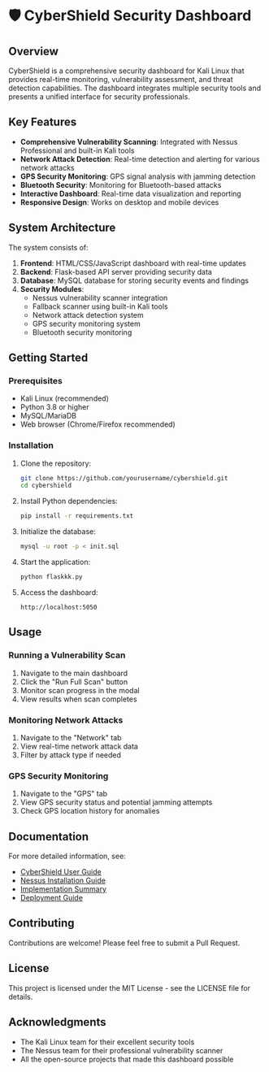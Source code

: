 # 🛡️ CyberShield Security Dashboard

## Overview

CyberShield is a comprehensive security dashboard for Kali Linux that provides real-time monitoring, vulnerability assessment, and threat detection capabilities. The dashboard integrates multiple security tools and presents a unified interface for security professionals.

## Key Features

- **Comprehensive Vulnerability Scanning**: Integrated with Nessus Professional and built-in Kali tools
- **Network Attack Detection**: Real-time detection and alerting for various network attacks
- **GPS Security Monitoring**: GPS signal analysis with jamming detection
- **Bluetooth Security**: Monitoring for Bluetooth-based attacks
- **Interactive Dashboard**: Real-time data visualization and reporting
- **Responsive Design**: Works on desktop and mobile devices

## System Architecture

The system consists of:

1. **Frontend**: HTML/CSS/JavaScript dashboard with real-time updates
2. **Backend**: Flask-based API server providing security data
3. **Database**: MySQL database for storing security events and findings
4. **Security Modules**:
   - Nessus vulnerability scanner integration
   - Fallback scanner using built-in Kali tools
   - Network attack detection system
   - GPS security monitoring system
   - Bluetooth security monitoring

## Getting Started

### Prerequisites

- Kali Linux (recommended)
- Python 3.8 or higher
- MySQL/MariaDB
- Web browser (Chrome/Firefox recommended)

### Installation

1. Clone the repository:
   ```bash
   git clone https://github.com/yourusername/cybershield.git
   cd cybershield
   ```

2. Install Python dependencies:
   ```bash
   pip install -r requirements.txt
   ```

3. Initialize the database:
   ```bash
   mysql -u root -p < init.sql
   ```

4. Start the application:
   ```bash
   python flaskkk.py
   ```

5. Access the dashboard:
   ```
   http://localhost:5050
   ```

## Usage

### Running a Vulnerability Scan

1. Navigate to the main dashboard
2. Click the "Run Full Scan" button
3. Monitor scan progress in the modal
4. View results when scan completes

### Monitoring Network Attacks

1. Navigate to the "Network" tab
2. View real-time network attack data
3. Filter by attack type if needed

### GPS Security Monitoring

1. Navigate to the "GPS" tab
2. View GPS security status and potential jamming attempts
3. Check GPS location history for anomalies

## Documentation

For more detailed information, see:

- [CyberShield User Guide](./CyberShield_User_Guide.md)
- [Nessus Installation Guide](./Nessus_Installation_Guide.md)
- [Implementation Summary](./IMPLEMENTATION_SUMMARY.md)
- [Deployment Guide](./DEPLOYMENT.md)

## Contributing

Contributions are welcome! Please feel free to submit a Pull Request.

## License

This project is licensed under the MIT License - see the LICENSE file for details.

## Acknowledgments

- The Kali Linux team for their excellent security tools
- The Nessus team for their professional vulnerability scanner
- All the open-source projects that made this dashboard possible
